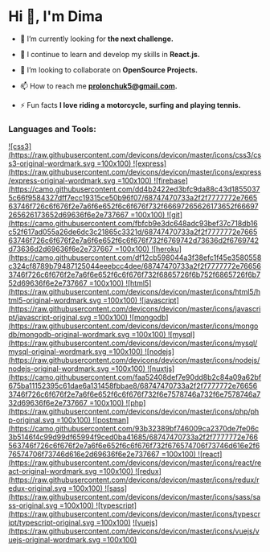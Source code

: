 #  Hi  👋, I'm Dima


  -   🔭  I’m currently looking for  **the next challenge.**
    
-   🌱  I continue to learn and develop my skills in  **React.js.**
    
-   👯  I’m looking to collaborate on  **OpenSource Projects.**
    
-   📫  How to reach me  **[prolonchuk5@gmail.com](mailto:prolonchuk5@gmail.com).**
    
-   ⚡  Fun facts  **I love riding a motorcycle, surfing and playing tennis.**
### Languages and Tools:

[![css3](https://raw.githubusercontent.com/devicons/devicon/master/icons/css3/css3-original-wordmark.svg  =100x100)  ](https://www.w3schools.com/css/)[![express](https://raw.githubusercontent.com/devicons/devicon/master/icons/express/express-original-wordmark.svg  =100x100)  ](https://expressjs.com/)[![firebase](https://camo.githubusercontent.com/dd4b2422ed3bfc9da88c43d18550375c66f9584327dff7ecc19315ce50b96f07/68747470733a2f2f7777772e766563746f726c6f676f2e7a6f6e652f6c6f676f732f66697265626173652f66697265626173652d69636f6e2e737667  =100x100)  ](https://firebase.google.com/)[![git](https://camo.githubusercontent.com/fbfcb9e3dc648adc93bef37c718db16c52f617ad055a26de6dc3c21865c3321d/68747470733a2f2f7777772e766563746f726c6f676f2e7a6f6e652f6c6f676f732f6769742d73636d2f6769742d73636d2d69636f6e2e737667  =100x100)  ](https://git-scm.com/)[![heroku](https://camo.githubusercontent.com/df12cb598044a3f38efc1f45e3580558c324cf8789b79487125044eeebcc4dee/68747470733a2f2f7777772e766563746f726c6f676f2e7a6f6e652f6c6f676f732f6865726f6b752f6865726f6b752d69636f6e2e737667  =100x100)  ](https://heroku.com/)[![html5](https://raw.githubusercontent.com/devicons/devicon/master/icons/html5/html5-original-wordmark.svg  =100x100)  ](https://www.w3.org/html/)[![javascript](https://raw.githubusercontent.com/devicons/devicon/master/icons/javascript/javascript-original.svg  =100x100)  ](https://developer.mozilla.org/en-US/docs/Web/JavaScript)[![mongodb](https://raw.githubusercontent.com/devicons/devicon/master/icons/mongodb/mongodb-original-wordmark.svg  =100x100)  ](https://www.mongodb.com/)[![mysql](https://raw.githubusercontent.com/devicons/devicon/master/icons/mysql/mysql-original-wordmark.svg  =100x100)  ](https://www.mysql.com/)[![nodejs](https://raw.githubusercontent.com/devicons/devicon/master/icons/nodejs/nodejs-original-wordmark.svg  =100x100)  ](https://nodejs.org/)[![nuxtjs](https://camo.githubusercontent.com/faa52408def7e90dd8b2c84a09a62bf675ba11152395c61dae6a131458fbbae8/68747470733a2f2f7777772e766563746f726c6f676f2e7a6f6e652f6c6f676f732f6e7578746a732f6e7578746a732d69636f6e2e737667  =100x100)  ](https://nuxtjs.org/)[![php](https://raw.githubusercontent.com/devicons/devicon/master/icons/php/php-original.svg  =100x100)  ](https://www.php.net/)[![postman](https://camo.githubusercontent.com/93b32389bf746009ca2370de7fe06c3b5146f4c99d99df65994f9ced0ba41685/68747470733a2f2f7777772e766563746f726c6f676f2e7a6f6e652f6c6f676f732f676574706f73746d616e2f676574706f73746d616e2d69636f6e2e737667  =100x100)  ](https://postman.com/)[![react](https://raw.githubusercontent.com/devicons/devicon/master/icons/react/react-original-wordmark.svg  =100x100)  ](https://reactjs.org/)[![redux](https://raw.githubusercontent.com/devicons/devicon/master/icons/redux/redux-original.svg  =100x100)  ](https://redux.js.org/)[![sass](https://raw.githubusercontent.com/devicons/devicon/master/icons/sass/sass-original.svg  =100x100)  ](https://sass-lang.com/)[![typescript](https://raw.githubusercontent.com/devicons/devicon/master/icons/typescript/typescript-original.svg  =100x100)](https://www.typescriptlang.org/) [![vuejs](https://raw.githubusercontent.com/devicons/devicon/master/icons/vuejs/vuejs-original-wordmark.svg  =100x100) ](https://vuejs.org/)
